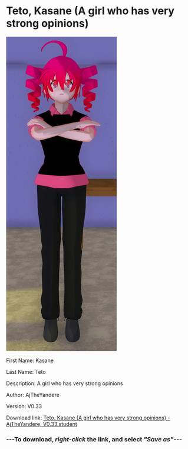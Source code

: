 # Teto, Kasane (A girl who has very strong opinions)

<img src = "https://raw.githubusercontent.com/Arbiter1223/Daigaku-Gurashi-Custom-Students/master/Students/Files/Teto%2C%20Kasane%20(A%20girl%20who%20has%20very%20strong%20opinions).png">

First Name: Kasane

Last Name: Teto

Description: A girl who has very strong opinions

Author: AjTheYandere

Version: V0.33

Download link: <a href="https://raw.githubusercontent.com/Arbiter1223/Daigaku-Gurashi-Custom-Students/master/Students/Files/Teto%2C%20Kasane%20(A%20girl%20who%20has%20very%20strong%20opinions)%20-%20AjTheYandere%2C%20V0.33.student">Teto, Kasane (A girl who has very strong opinions) - AjTheYandere, V0.33.student</a>

### ---**To download, _right-click_ the link, and select _"Save as"_**---
